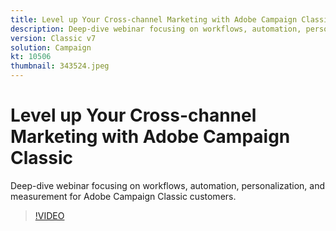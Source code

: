 ```yaml
---
title: Level up Your Cross-channel Marketing with Adobe Campaign Classic
description: Deep-dive webinar focusing on workflows, automation, personalization, and measurement for Adobe Campaign Classic customers.
version: Classic v7
solution: Campaign
kt: 10506
thumbnail: 343524.jpeg
---
```

# Level up Your Cross-channel Marketing with Adobe Campaign Classic

Deep-dive webinar focusing on workflows, automation, personalization, and measurement for Adobe Campaign Classic customers.

>[!VIDEO](https://video.tv.adobe.com/v/343524/?quality=12&learn=on)
